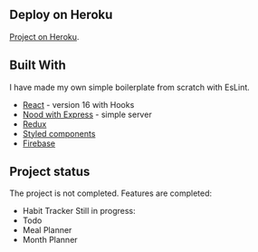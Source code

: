 ## Deploy on Heroku

[Project on Heroku](https://nessie-bullet-journal.herokuapp.com/).

## Built With

I have made my own simple boilerplate from scratch with EsLint.

- [React](https://reactjs.org/) - version 16 with Hooks
- [Nood with Express](https://nodejs.org/) - simple server
- [Redux](https://redux.js.org/)
- [Styled components](https://www.styled-components.com/)
- [Firebase](https://firebase.google.com/)

## Project status

The project is not completed.
Features are completed:

- Habit Tracker
  Still in progress:
- Todo
- Meal Planner
- Month Planner
